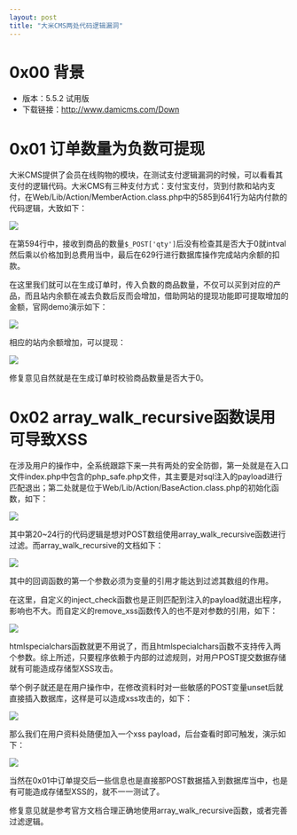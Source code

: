 ```yaml
---
layout: post
title: "大米CMS两处代码逻辑漏洞"
---
```


# 0x00 背景

* 版本：5.5.2 试用版
* 下载链接：<http://www.damicms.com/Down>

<!-- more -->

# 0x01 订单数量为负数可提现

大米CMS提供了会员在线购物的模块，在测试支付逻辑漏洞的时候，可以看看其支付的逻辑代码。大米CMS有三种支付方式：支付宝支付，货到付款和站内支付，在Web/Lib/Action/MemberAction.class.php中的585到641行为站内付款的代码逻辑，大致如下：

![][1]

在第594行中，接收到商品的数量`$_POST['qty']`后没有检查其是否大于0就intval然后乘以价格加到总费用当中，最后在629行进行数据库操作完成站内余额的扣款。

在这里我们就可以在生成订单时，传入负数的商品数量，不仅可以买到对应的产品，而且站内余额在减去负数后反而会增加，借助网站的提现功能即可提取增加的金额，官网demo演示如下：

![][2]

相应的站内余额增加，可以提现：

![][3]

修复意见自然就是在生成订单时校验商品数量是否大于0。

# 0x02 array_walk_recursive函数误用可导致XSS

在涉及用户的操作中，全系统跟踪下来一共有两处的安全防御，第一处就是在入口文件index.php中包含的php_safe.php文件，其主要是对sql注入的payload进行匹配退出；第二处就是位于Web/Lib/Action/BaseAction.class.php的初始化函数，如下：

![][4]

其中第20~24行的代码逻辑是想对POST数组使用array_walk_recursive函数进行过滤。而array_walk_recursive的文档如下：

![][5]

其中的回调函数的第一个参数必须为变量的引用才能达到过滤其数组的作用。

在这里，自定义的inject_check函数也是正则匹配到注入的payload就退出程序，影响也不大。而自定义的remove_xss函数传入的也不是对参数的引用，如下：

![][6]

htmlspecialchars函数就更不用说了，而且htmlspecialchars函数不支持传入两个参数。综上所述，只要程序依赖于内部的过滤规则，对用户POST提交数据存储就有可能造成存储型XSS攻击。

举个例子就还是在用户操作中，在修改资料时对一些敏感的POST变量unset后就直接插入数据库，这样是可以造成xss攻击的，如下：

![][7]

那么我们在用户资料处随便加入一个xss payload，后台查看时即可触发，演示如下：

![][8]

当然在0x01中订单提交后一些信息也是直接那POST数据插入到数据库当中，也是有可能造成存储型XSS的，就不一一测试了。

修复意见就是参考官方文档合理正确地使用array_walk_recursive函数，或者完善过滤逻辑。

[1]: https://wx4.sinaimg.cn/large/ee2fecafly1g3qpfbyu8pj20pq0i3ta1.jpg
[2]: https://wx1.sinaimg.cn/large/ee2fecafly1g3qpfdlqy9j20w70hjjub.jpg
[3]: https://wx2.sinaimg.cn/large/ee2fecafly1g3qpfel60lj20ug0ew0tt.jpg
[4]: https://wx2.sinaimg.cn/large/ee2fecafly1g3qpffaermj20n00byaah.jpg
[5]: https://wx4.sinaimg.cn/large/ee2fecafly1g3qpfftvp3j20o90gvwfk.jpg
[6]: https://wx3.sinaimg.cn/large/ee2fecafly1g3qpfg9yjdj20oy09x0t8.jpg
[7]: https://wx3.sinaimg.cn/large/ee2fecafly1g3qpfgpbc9j20ik0b2mxr.jpg
[8]: https://wx4.sinaimg.cn/large/ee2fecafly1g3qpfhh6uxj210t0fwgoe.jpg
